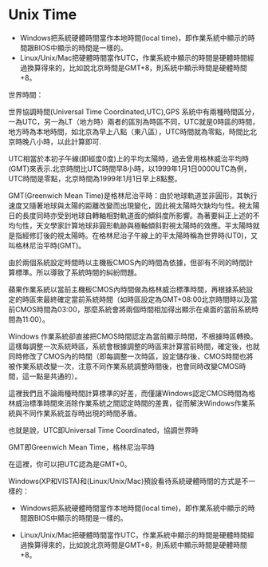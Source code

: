 # Unix Time
  - Windows把系統硬體時間當作本地時間(local time)，即作業系統中顯示的時間跟BIOS中顯示的時間是一樣的。
  - Linux/Unix/Mac把硬體時間當作UTC，作業系統中顯示的時間是硬體時間經過換算得來的，比如說北京時間是GMT+8，則系統中顯示時間是硬體時間+8。

世界時間：

世界協調時間(Universal Time Coordinated,UTC),GPS 系統中有兩種時間區分，一為UTC，另一為LT（地方時）兩者的區別為時區不同，UTC就是0時區的時間，地方時為本地時間，如北京為早上八點（東八區），UTC時間就為零點，時間比北京時晚八小時，以此計算即可.

UTC相當於本初子午線(即經度0度)上的平均太陽時，過去曾用格林威治平均時(GMT)來表示.北京時間比UTC時間早8小時，以1999年1月1日0000UTC為例，UTC時間是零點，北京時間為1999年1月1日早上8點整。

GMT(Greenwich Mean Time)是格林尼治平時：由於地球軌道並非圓形，其執行速度又隨著地球與太陽的距離改變而出現變化，因此視太陽時欠缺均勻性。視太陽日的長度同時亦受到地球自轉軸相對軌道面的傾斜度所影響。為著要糾正上述的不均勻性，天文學家計算地球非圓形軌跡與極軸傾斜對視太陽時的效應。平太陽時就是指經修訂後的視太陽時。在格林尼治子午線上的平太陽時稱為世界時(UT0)，又叫格林尼治平時(GMT)。

由於兩個系統設定時間時以主機板CMOS內的時間為依據，但卻有不同的時間計算標準。所以導致了系統時間的糾紛問題。

蘋果作業系統以當前主機板CMOS內時間做為格林威治標準時間，再根據系統設定的時區來最終確定當前系統時間（如時區設定為GMT+08:00北京時間時以及當前CMOS時間為03:00，那麼系統會將兩個時間相加得出顯示在桌面的當前系統時間為11:00）。

Windows 作業系統卻直接把CMOS時間認定為當前顯示時間，不根據時區轉換。這樣每調整一次系統時區，系統會根據調整的時區來計算當前時間，確定後，也就同時修改了CMOS內的時間（即每調整一次時區，設定儲存後，CMOS時間也將被作業系統改變一次，注意不同作業系統調整時間後，也會同時改變CMOS時間，這一點是共通的）。

這裡我們且不論兩種時間計算標準的好差，而僅讓Windows認定CMOS時間為格林威治標準時間來消除作業系統之間認定時間的差異，從而解決Windows作業系統與不同作業系統並存時出現的時間矛盾。

也就是說，UTC即Universal Time Coordinated，協調世界時

GMT即Greenwich Mean Time，格林尼治平時

在這裡，你可以把UTC認為是GMT+0。

Windows(XP和VISTA)和(Linux/Unix/Mac)預設看待系統硬體時間的方式是不一樣的：

* Windows把系統硬體時間當作本地時間(local time)，即作業系統中顯示的時間跟BIOS中顯示的時間是一樣的。

* Linux/Unix/Mac把硬體時間當作UTC，作業系統中顯示的時間是硬體時間經過換算得來的，比如說北京時間是GMT+8，則系統中顯示時間是硬體時間+8。
